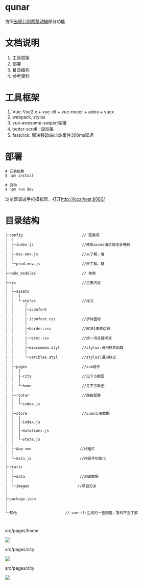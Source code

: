 # qunar
仿照[去哪儿购票移动端](http://piao.qunar.com/touch/)部分功能
# 文档说明
1. 工具框架
2. 部署 
3. 目录结构
4. 参考资料
# 工具框架
1. Vue: Vue2.x + vue-cli + vue-router + axios + vuex
2. webpack, stylus
3. vue-awesome-swiper:轮播
4. better-scroll : 滚动条
5. fastclick: 解决移动端click事件300ms延迟
# 部署
```shell
# 安装依赖
$ npm install 

# 启动
$ npm run dev
```
浏览器调成手机模拟器，打开[http://localhost:8080/](http://localhost:8080/)

# 目录结构
```
├─config                           // 配置项
│  │
│  ├─index.js                      //修改axios请求路径会用到
│  │
│  ├─dev.env.js                    //未了解，略
│  │
│  └─prod.env.js                   //未了解，略
│ 
├─node_modules                     // 依赖
│
├─src                              //主要内容
│  │
│  ├─assets
│  │  │ 
│  │  └─styles                     //样式
│  │     │
│  │     │─iconfont 
│  │     │
│  │     │─iconfont.css            //字体图标
│  │     │
│  │     │─border.css              //解决1像素边框
│  │     │
│  │     │─reset.css               //统一浏览器样式
│  │     │
│  │     │─mixcommon.styl          //stylus:通用样式函数
│  │     │  
│  │     └─varibles.styl           //stylus:通用样式
│  │
│  ├─pages                         //vue组件
│  │  │  
│  │  │─city                       //见下方截图
│  │  │ 
│  │  └─home                       //见下方截图  
│  │
│  ├─router                        //路由配置
│  │  │ 
│  │  └─index.js               
│  │
│  ├─store                         //vuex公用数据
│  │  │  
│  │  │─index.js
│  │  │  
│  │  │─mutations.js                      
│  │  │ 
│  │  └─state.js               
│  │
│  ├─App.vue                      //根组件
│  │ 
│  └─main.js                      //根组件初始化
│
├─static 
│  │
│  ├─data                         //测试数据
│  │
│  └─images                      //项目无关
│
│
├─package.json              
│                           
│
└─其他                      // vue-cli生成的一些配置，暂时不去了解
   
   
```
src/pages/home

![](static/images/home.png)

src/pages/city

![](static/images/city.png)

src/pages/city

![](static/images/citySearch.png)


